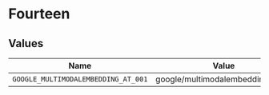 # Fourteen


## Values

| Name                                | Value                               |
| ----------------------------------- | ----------------------------------- |
| `GOOGLE_MULTIMODALEMBEDDING_AT_001` | google/multimodalembedding@001      |